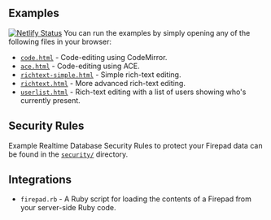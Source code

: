 ## Examples
[![Netlify Status](https://api.netlify.com/api/v1/badges/5a8b896d-121d-46d4-b8db-8a0d8c4280af/deploy-status)](https://app.netlify.com/sites/quizzical-ritchie-0bc060/deploys)
You can run the examples by simply opening any of the following files in your browser:

  * [`code.html`](demos/code.html) - Code-editing using CodeMirror.
  * [`ace.html`](demos/ace.html) - Code-editing using ACE.
  * [`richtext-simple.html`](demos/richtext-simple.html) - Simple rich-text editing.
  * [`richtext.html`](demos/richtext.html) - More advanced rich-text editing.
  * [`userlist.html`](./userlist.html) - Rich-text editing with a list of users showing who's
  currently present.

## Security Rules

Example Realtime Database Security Rules to protect your Firepad data can be found in the
[`security/`](./security) directory.

## Integrations

* `firepad.rb` - A Ruby script for loading the contents of a Firepad from your server-side Ruby code.
